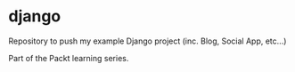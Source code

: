 # django
Repository to push my example Django project (inc. Blog, Social App, etc...)

Part of the Packt learning series.